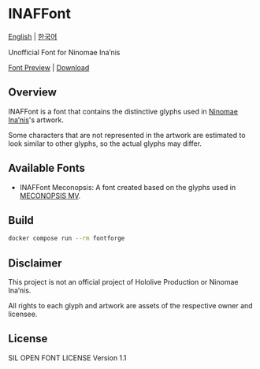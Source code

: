 # INAFFont

[English](./README.md) | [한국어](./README.ko.md)

Unofficial Font for Ninomae Ina’nis

[Font Preview](https://yf-dev.github.io/inaffont/) | [Download](./dist)

## Overview

INAFFont is a font that contains the distinctive glyphs used in [Ninomae Ina’nis](https://hololive.hololivepro.com/en/talents/ninomae-inanis/)'s artwork.

Some characters that are not represented in the artwork are estimated to look similar to other glyphs, so the actual glyphs may differ.

## Available Fonts

- INAFFont Meconopsis: A font created based on the glyphs used in [MECONOPSIS MV](https://www.youtube.com/watch?v=XzkNg89Cq9Y).

## Build

```bash
docker compose run --rm fontforge
```

## Disclaimer

This project is not an official project of Hololive Production or Ninomae Ina’nis.

All rights to each glyph and artwork are assets of the respective owner and licensee.

## License

SIL OPEN FONT LICENSE Version 1.1